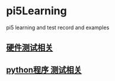 # pi5Learning

pi5 learning and test record and examples

## [硬件测试相关](./doc/hardware.md)

## [python程序 测试相关](./py/readme.md)
